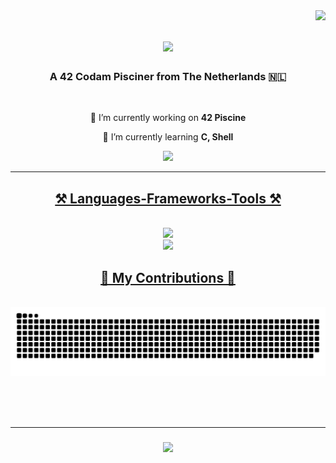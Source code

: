 <img align="right" src="https://visitor-badge.laobi.icu/badge?page_id=neeow.neeow" />

<h1 align="center">
    <img src="https://readme-typing-svg.herokuapp.com/?font=Righteous&size=35&center=true&vCenter=true&width=500&height=70&duration=4000&lines=Welcome+to+my+profile!+👋;+I'm+Neo!;" />
</h1>

<h3 align="center">A 42 Codam Pisciner from The Netherlands 🇳🇱</h3>

<br/>

<div align="center">
 
 🔭 I’m currently working on **42 Piscine**
 
 🌱 I’m currently learning **C, Shell**
 
 </div>
 
<div align="center"> 
  <a href="mailto:nchan@student.codam.nl">
    <img src="https://img.shields.io/badge/Gmail-333333?style=for-the-badge&logo=gmail&logoColor=red" />
      
</div>

 <hr/>
 
<h2 align="center">⚒️ Languages-Frameworks-Tools ⚒️</h2>
<br/>
<div align="center">
    <img src="https://skillicons.dev/icons?i=nodejs,github,python,javascript,typescript,express,firebase,mongodb,c,java" /><br>
    <img src="https://skillicons.dev/icons?i=react,r,bootstrap,mui,mysql,flask,html,css,vscode,figma,git" />

<div align="center">
  <h2>🐍 My Contributions 🐍</h2>
  <br>
  <img alt="snake eating my contributions" src="https://raw.githubusercontent.com/salesp07/salesp07/output/github-contribution-grid-snake.svg" />
  
  <br/><br/><br/>
</div>

<hr/>

<h3 align="center">
    <img src="https://readme-typing-svg.herokuapp.com/?font=Righteous&size=25&center=true&vCenter=true&width=500&height=70&duration=4000&lines=Thanks+for+visiting!+✌️;+See+you+next+time+:)">
</h3>

<br/>
